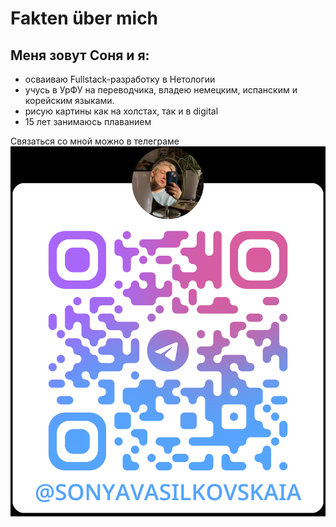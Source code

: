 # Fakten über mich

## Меня зовут Соня и я:

- осваиваю Fullstack-разработку в Нетологии
- учусь в УрФУ на переводчика, владею немецким, испанским и корейским языками.
- рисую картины как на холстах, так и в digital 
- 15 лет занимаюсь плаванием

Cвязаться со мной можно в телеграме
 ![alt text](image.png)